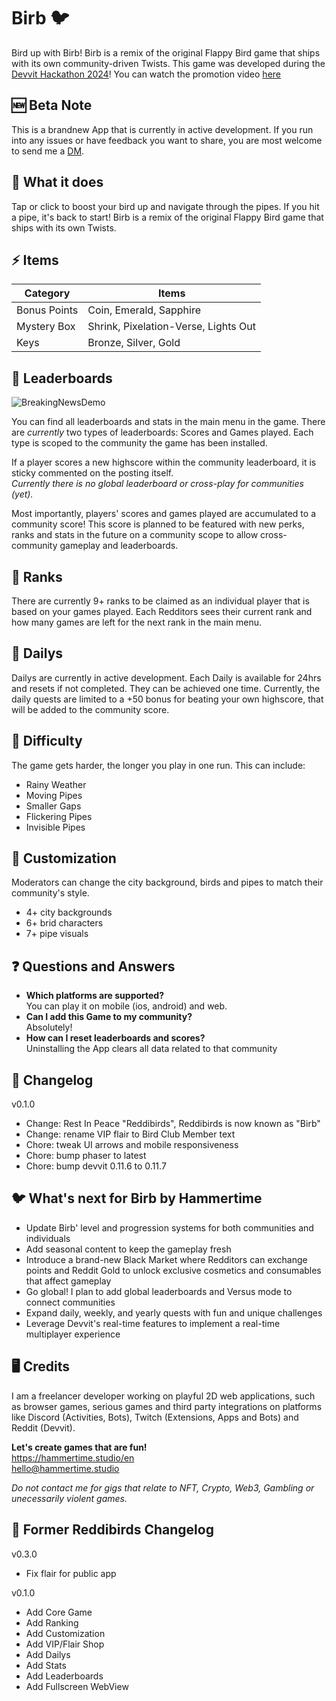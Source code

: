 # Birb 🐦

Bird up with Birb! Birb is a remix of the original Flappy Bird game that ships with its own community-driven Twists. This game was developed during the [Devvit Hackathon 2024](https://redditgamesandpuzzles.devpost.com/)! You can watch the promotion video [here](https://www.youtube.com/watch?v=0axT4t4pkew)

## 🆕 Beta Note

This is a brandnew App that is currently in active development. If you run into any issues or have feedback you want to share, you are most welcome to send me a [DM](https://www.reddit.com/message/compose/?to=hammertimestudio&subject=Birb+Feedback).

## 👾 What it does

Tap or click to boost your bird up and navigate through the pipes. If you hit a pipe, it's back to start! Birb is a remix of the original Flappy Bird game that ships with its own Twists.

## ⚡ Items

| **Category** | **Items**                            |
| ------------ | ------------------------------------ |
| Bonus Points | Coin, Emerald, Sapphire              |
| Mystery Box  | Shrink, Pixelation-Verse, Lights Out |
| Keys         | Bronze, Silver, Gold                 |

## 💯 Leaderboards

![BreakingNewsDemo](https://media3.giphy.com/media/v1.Y2lkPTc5MGI3NjExOHp1dWZoZXl5dnQ0Z2g5dGptamw1azVuOXlpaWUyYnppOG9tdXJhYSZlcD12MV9pbnRlcm5hbF9naWZfYnlfaWQmY3Q9Zw/mG0wLY3AMqV8p5G7oe/giphy.gif)

You can find all leaderboards and stats in the main menu in the game. There are _currently_ two types of leaderboards: Scores and Games played. Each type is scoped to the community the game has been installed.

If a player scores a new highscore within the community leaderboard, it is sticky commented on the posting itself.  
_Currently there is no global leaderboard or cross-play for communities (yet)._

Most importantly, players' scores and games played are accumulated to a community score! This score is planned to be featured with new perks, ranks and stats in the future on a community scope to allow cross-community gameplay and leaderboards.

## 🏅 Ranks

There are currently 9+ ranks to be claimed as an individual player that is based on your games played. Each Redditors sees their current rank and how many games are left for the next rank in the main menu.

## 🧝 Dailys

Dailys are currently in active development.
Each Daily is available for 24hrs and resets if not completed. They can be achieved one time. Currently, the daily quests are limited to a +50 bonus for beating your own highscore, that will be added to the community score.

## 💪 Difficulty

The game gets harder, the longer you play in one run. This can include:

- Rainy Weather
- Moving Pipes
- Smaller Gaps
- Flickering Pipes
- Invisible Pipes

## 🎨 Customization

Moderators can change the city background, birds and pipes to match their community's style.

- 4+ city backgrounds
- 6+ brid characters
- 7+ pipe visuals

## ❓ Questions and Answers

- **Which platforms are supported?**  
   You can play it on mobile (ios, android) and web.
- **Can I add this Game to my community?**  
   Absolutely!
- **How can I reset leaderboards and scores?**  
   Uninstalling the App clears all data related to that community

## 📝 Changelog

v0.1.0

- Change: Rest In Peace "Reddibirds", Reddibirds is now known as "Birb"
- Change: rename VIP flair to Bird Club Member text
- Chore: tweak UI arrows and mobile responsiveness
- Chore: bump phaser to latest
- Chore: bump devvit 0.11.6 to 0.11.7

## 🐦 What's next for Birb by Hammertime

- Update Birb' level and progression systems for both communities and individuals
- Add seasonal content to keep the gameplay fresh
- Introduce a brand-new Black Market where Redditors can exchange points and Reddit Gold to unlock exclusive cosmetics and consumables that affect gameplay
- Go global! I plan to add global leaderboards and Versus mode to connect communities
- Expand daily, weekly, and yearly quests with fun and unique challenges
- Leverage Devvit's real-time features to implement a real-time multiplayer experience

## 🖥️ Credits

I am a freelancer developer working on playful 2D web applications, such as browser games, serious games and third party integrations on platforms like Discord (Activities, Bots), Twitch (Extensions, Apps and Bots) and Reddit (Devvit).

**Let's create games that are fun!**  
https://hammertime.studio/en  
hello@hammertime.studio

_Do not contact me for gigs that relate to NFT, Crypto, Web3, Gambling or unecessarily violent games._

## 📝 Former Reddibirds Changelog

v0.3.0

- Fix flair for public app

v0.1.0

- Add Core Game
- Add Ranking
- Add Customization
- Add VIP/Flair Shop
- Add Dailys
- Add Stats
- Add Leaderboards
- Add Fullscreen WebView
